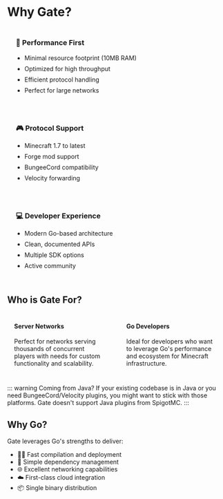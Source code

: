 # Why Gate?

<div class="why-cards">
  <div class="why-card">
    <h3>🚀 Performance First</h3>
    <ul>
      <li>Minimal resource footprint (10MB RAM)</li>
      <li>Optimized for high throughput</li>
      <li>Efficient protocol handling</li>
      <li>Perfect for large networks</li>
    </ul>
  </div>

  <div class="why-card">
    <h3>🎮 Protocol Support</h3>
    <ul>
      <li>Minecraft 1.7 to latest</li>
      <li>Forge mod support</li>
      <li>BungeeCord compatibility</li>
      <li>Velocity forwarding</li>
    </ul>
  </div>

  <div class="why-card">
    <h3>💻 Developer Experience</h3>
    <ul>
      <li>Modern Go-based architecture</li>
      <li>Clean, documented APIs</li>
      <li>Multiple SDK options</li>
      <li>Active community</li>
    </ul>
  </div>
</div>

## Who is Gate For?

<div class="audience-cards">
  <div class="audience-card">
    <h4>Server Networks</h4>
    <p>Perfect for networks serving thousands of concurrent players with needs for custom functionality and scalability.</p>
  </div>

  <div class="audience-card">
    <h4>Go Developers</h4>
    <p>Ideal for developers who want to leverage Go's performance and ecosystem for Minecraft infrastructure.</p>
  </div>
</div>

::: warning Coming from Java?
If your existing codebase is in Java or you need BungeeCord/Velocity plugins, you might want to stick with those platforms. Gate doesn't support Java plugins from SpigotMC.
:::

## Why Go?

Gate leverages Go's strengths to deliver:

- 🏃‍♂️ Fast compilation and deployment
- 🔧 Simple dependency management
- 🌐 Excellent networking capabilities
- ☁️ First-class cloud integration
- 📦 Single binary distribution

<style>
.why-cards {
  display: grid;
  grid-template-columns: repeat(auto-fit, minmax(250px, 1fr));
  gap: 20px;
  margin: 24px 0;
}

.why-card {
  background-color: var(--vp-c-bg-soft);
  border: 1px solid var(--vp-c-divider);
  border-radius: 8px;
  padding: 20px;
  transition: all 0.3s;
}

.why-card:hover {
  transform: translateY(-2px);
  border-color: var(--vp-c-brand-1);
  box-shadow: 0 2px 12px 0 var(--vp-c-divider);
}

.why-card h3 {
  margin-top: 0;
  color: var(--vp-c-brand-1);
}

.why-card ul {
  padding-left: 20px;
  margin-bottom: 0;
}

.why-card li {
  margin: 8px 0;
  color: var(--vp-c-text-2);
}

.audience-cards {
  display: grid;
  grid-template-columns: repeat(auto-fit, minmax(200px, 1fr));
  gap: 16px;
  margin: 24px 0;
}

.audience-card {
  background-color: var(--vp-c-bg-soft);
  border: 1px solid var(--vp-c-divider);
  border-radius: 8px;
  padding: 16px;
}

.audience-card h4 {
  margin-top: 0;
  color: var(--vp-c-brand-1);
}

.audience-card p {
  margin-bottom: 0;
  color: var(--vp-c-text-2);
}
</style>
